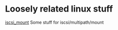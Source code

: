 Loosely related linux stuff
===========================

<a href="iscsi-mount.md">iscsi_mount<a> Some stuff for iscsi/multipath/mount






